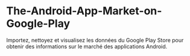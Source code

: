 # The-Android-App-Market-on-Google-Play
Importez, nettoyez et visualisez les données du Google Play Store pour obtenir des informations sur le marché des applications Android.
